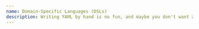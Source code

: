 ```yaml
---
name: Domain-Specific Languages (DSLs)
description: Writing YAML by hand is no fun, and maybe you don't want a GUI, so use a Domain Specific Language to write OpenAPI in your language of choice.
---
```

